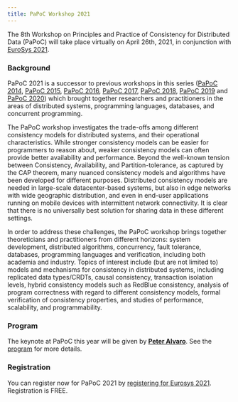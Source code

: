 ```yaml
---
title: PaPoC Workshop 2021
---
```


The 8th Workshop on Principles and Practice of Consistency for Distributed Data (PaPoC) will take place virtually on April 26th, 2021, in conjunction with [EuroSys 2021](https://2021.eurosys.org).

### Background

PaPoC 2021 is a successor to previous workshops in this series ([PaPoC 2014](http://eventos.fct.unl.pt/papec/), [PaPoC 2015](http://papoc.di.uminho.pt/), [PaPoC 2016](http://www2.ucsc.edu/papoc-2016/), [PaPoC 2017](http://software.imdea.org/Conferences/PAPOC17/program.shtml), [PaPoC 2018](https://papoc-workshop.github.io/2018/), [PaPoC 2019](https://novasys.di.fct.unl.pt/conferences/papoc19/) and [PaPoC 2020](https://papoc-workshop.github.io/2020/)) which brought together researchers and practitioners in the areas of distributed systems, programming languages, databases, and concurrent programming.

The PaPoC workshop investigates the trade-offs among different consistency models for distributed systems, and their operational characteristics.
While stronger consistency models can be easier for programmers to reason about, weaker consistency models can often provide better availability and performance.
Beyond the well-known tension between Consistency, Availability, and Partition-tolerance, as captured by the CAP theorem, many nuanced consistency models and algorithms have been developed for different purposes.
Distributed consistency models are needed in large-scale datacenter-based systems, but also in edge networks with wide geographic distribution, and even in end-user applications running on mobile devices with intermittent network connectivity.
It is clear that there is no universally best solution for sharing data in these different settings.

In order to address these challenges, the PaPoC workshop brings together theoreticians and practitioners from different horizons: system development, distributed algorithms, concurrency, fault tolerance, databases, programming languages and verification, including both academia and industry.
Topics of interest include (but are not limited to) models and mechanisms for consistency in distributed systems, including replicated data types/CRDTs, causal consistency, transaction isolation levels, hybrid consistency models such as RedBlue consistency, analysis of program correctness with regard to different consistency models, formal verification of consistency properties, and studies of performance, scalability, and programmability.

### Program

The keynote at PaPoC this year will be given by [**Peter Alvaro**](https://people.ucsc.edu/~palvaro/). See the [program](https://papoc-workshop.github.io/2021/program.html) for more details.

### Registration

You can register now for PaPoC 2021 by [registering for Eurosys 2021](https://2021.eurosys.org/registration.html#registration). Registration is FREE. 